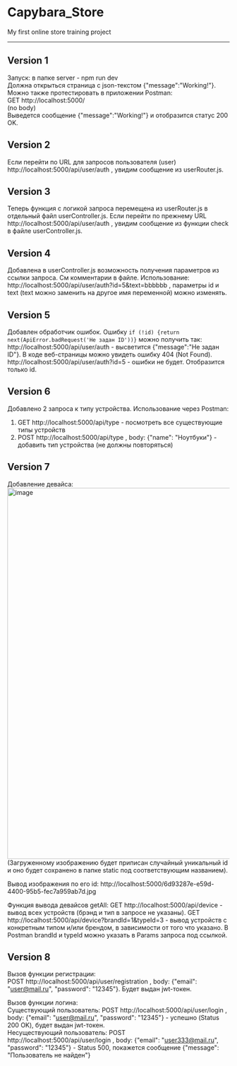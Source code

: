 # Capybara_Store
My first online store training project

---

## Version 1
Запуск: в папке server - npm run dev  
Должна открыться страница с json-текстом {"message":"Working!"}.  
Можно также протестировать в приложении Postman:  
GET http://localhost:5000/  
(no body)  
Выведется сообщение {"message":"Working!"} и отобразится статус 200 OK.

## Version 2
Если перейти по URL для запросов пользователя (user)  http://localhost:5000/api/user/auth , увидим сообщение из userRouter.js.

## Version 3
Теперь функция с логикой запроса перемещена из userRouter.js в отдельный файл userController.js. Если перейти по прежнему URL  http://localhost:5000/api/user/auth , увидим сообщение из функции check в файле userController.js.

## Version 4
Добавлена в userController.js возможность получения параметров из ссылки запроса. См комментарии в файле. 
Использование:  http://localhost:5000/api/user/auth?id=5&text=bbbbbb  , параметры id и text (text можно заменить на другое имя переменной) можно изменять.

## Version 5
Добавлен обработчик ошибок. Ошибку  `if (!id) {return next(ApiError.badRequest('Не задан ID'))}`  можно получить так:  
http://localhost:5000/api/user/auth - высветится {"message":"Не задан ID"}. В коде веб-страницы можно увидеть ошибку 404 (Not Found).
http://localhost:5000/api/user/auth?id=5 - ошибки не будет. Отобразится только id.

## Version 6
Добавлено 2 запроса к типу устройства. Использование через Postman:
1. GET http://localhost:5000/api/type - посмотреть все существующие типы устройств
2. POST http://localhost:5000/api/type , body: {"name": "Ноутбуки"} - добавить тип устройства (не должны повторяться)

## Version 7
Добавление девайса:  
<img width="841" alt="image" src="https://github.com/user-attachments/assets/015a3a36-08b1-456a-8347-8a0150c97cfb">  
(Загруженному изображению будет приписан случайный уникальный id и оно будет сохранено в папке static под соответствующим названием).  

Вывод изображения по его id: http://localhost:5000/6d93287e-e59d-4400-95b5-fec7a959ab7d.jpg

Функция вывода девайсов getAll:
GET http://localhost:5000/api/device - вывод всех устройств (брэнд и тип в запросе не указаны).
GET http://localhost:5000/api/device?brandId=1&typeId=3 - вывод устройств с конкретным типом и/или брендом, в зависимости от того что указано. В Postman brandId и typeId можно указать в Params запроса под ссылкой.

## Version 8
Вызов функции регистрации:  
POST http://localhost:5000/api/user/registration , body: {"email": "user@mail.ru", "password": "12345"}. Будет выдан jwt-токен.

Вызов функции логина:  
Существующий пользователь: POST http://localhost:5000/api/user/login , body: {"email": "user@mail.ru", "password": "12345"} - успешно (Status 200 OK), будет выдан jwt-токен.  
Несуществующий пользователь: POST http://localhost:5000/api/user/login , body: {"email": "user333@mail.ru", "password": "12345"} - Status 500, покажется сообщение {"message": "Пользователь не найден"}

